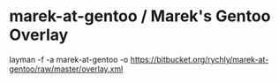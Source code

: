 # marek-at-gentoo / Marek's Gentoo Overlay #

layman -f -a marek-at-gentoo -o https://bitbucket.org/rychly/marek-at-gentoo/raw/master/overlay.xml